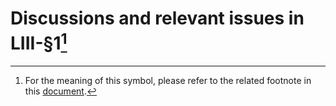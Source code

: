 # Discussions and relevant issues in LIII-§1[^note]
[^note]: For the meaning of this symbol, please refer to the related footnote in this [document](https://github.com/Kairotopos/De-Anima/blob/main/Livre%20III.md#liii-1-425a14-rp-le-sens-commun-per%C3%A7oit-les-sensibles-communs/). 
